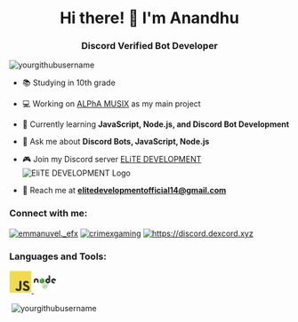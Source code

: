 <h1 align="center">Hi there! 👋 I'm Anandhu</h1>
<h3 align="center">Discord Verified Bot Developer</h3>

<p align="left"> <img src="https://komarev.com/ghpvc/?username=yourgithubusername&label=Profile%20views&color=0e75b6&style=flat" alt="yourgithubusername" /> </p>

- 📚 Studying in 10th grade

- 💻 Working on [ALPhA MUSIX](https://invite.alphamusix.xyz) as my main project

- 🌱 Currently learning **JavaScript, Node.js, and Discord Bot Development**

- 💬 Ask me about **Discord Bots, JavaScript, Node.js**

- 🎮 Join my Discord server [ELiTE DEVELOPMENT](#) 
  <img align="center" src="https://cdn.discordapp.com/attachments/971613288653791252/1195050727098298388/SPOILER_20240111_223327.png?ex=65b294b8&is=65a01fb8&hm=bae4f244cf7148269b87f874c4687627a625a0a1a7332c02903fe73a10426f5d&" alt="EliTE DEVELOPMENT Logo" height="30" width="40" />

- 📧 Reach me at **elitedevelopmentofficial14@gmail.com**

<h3 align="left">Connect with me:</h3>
<p align="left">
<a href="https://instagram.com/ig.fighter_boy" target="blank"><img align="center" src="https://raw.githubusercontent.com/rahuldkjain/github-profile-readme-generator/master/src/images/icons/Social/instagram.svg" alt="emmanuvel._efx" height="30" width="40" /></a>
<a href="https://www.youtube.com/channel/UCiZMDVFNYlOzldo3G7qSxRQ" target="blank"><img align="center" src="https://raw.githubusercontent.com/rahuldkjain/github-profile-readme-generator/master/src/images/icons/Social/youtube.svg" alt="crimexgaming" height="30" width="40" /></a>
<a href="https://discord.gg/BHfae3mj8d" target="blank"><img align="center" src="https://raw.githubusercontent.com/rahuldkjain/github-profile-readme-generator/master/src/images/icons/Social/discord.svg" alt="https://discord.dexcord.xyz" height="30" width="40" /></a>
</p>

<h3 align="left">Languages and Tools:</h3>
<!-- Update the tools and languages as per your preferences -->
<p align="left">
<a href="https://developer.mozilla.org/en-US/docs/Web/JavaScript" target="_blank"> <img src="https://raw.githubusercontent.com/devicons/devicon/master/icons/javascript/javascript-original.svg" alt="javascript" width="40" height="40"/> </a>
<a href="https://nodejs.org" target="_blank"> <img src="https://raw.githubusercontent.com/devicons/devicon/master/icons/nodejs/nodejs-original-wordmark.svg" alt="nodejs" width="40" height="40"/> </a>
<!-- Add more tools and languages as needed -->
</p>

<p>&nbsp;<img align="center" src="https://github-readme-stats.vercel.app/api?username=yourgithubusername&show_icons=true&locale=en" alt="yourgithubusername" /></p>
